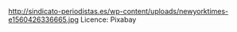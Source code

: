 http://sindicato-periodistas.es/wp-content/uploads/newyorktimes-e1560426336665.jpg
Licence: Pixabay
